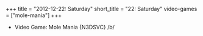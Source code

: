 +++
title = "2012-12-22: Saturday"
short_title = "22: Saturday"
video-games = ["mole-mania"]
+++


* Video Game: Mole Mania {N3DSVC} /b/